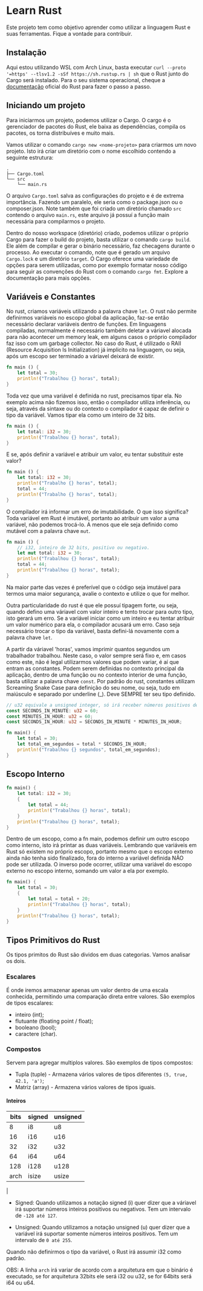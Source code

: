 # Learn Rust

Este projeto tem como objetivo aprender como utilizar a linguagem Rust e suas ferramentas. Fique a vontade para contribuir.

## Instalação

Aqui estou utilizando WSL com Arch Linux, basta executar `curl --proto '=https' --tlsv1.2 -sSf https://sh.rustup.rs | sh` que o Rust junto do Cargo será instalado. Para o seu sistema operacional, cheque a [documentação](https://www.rust-lang.org/pt-BR/learn/get-started) oficial do Rust para fazer o passo a passo.

## Iniciando um projeto

Para iniciarmos um projeto, podemos utilizar o Cargo. O cargo é o gerenciador de pacotes do Rust, ele baixa as dependências, compila os pacotes, os torna distribuíves e muito mais.

Vamos utilizar o comando `cargo new <nome-projeto>` para criarmos um novo projeto. Isto irá criar um diretório com o nome escolhido contendo a seguinte estrutura:

``` 
.
├── Cargo.toml
└── src
    └── main.rs
```

O arquivo `Cargo.toml` salva as configurações do projeto e é de extrema importância. Fazendo um paralelo, ele seria como o package.json ou o composer.json. Note também que foi criado um diretório chamado `src` contendo o arquivo `main.rs`, este arquivo já possuí a função main necessária para compilarmos o projeto.

Dentro do nosso workspace (diretório) criado, podemos utilizar o próprio Cargo para fazer o build do projeto, basta utilizar o comando `cargo build`. Ele além de compilar e gerar o binário necessário, faz checagens durante o processo. Ao executar o comando, note que é gerado um arquivo `Cargo.lock` e um diretório `target`. O Cargo oferece uma variedade de opções para serem utilizadas, como por exemplo formatar nosso código para seguir as convenções do Rust com o comando `cargo fmt`. Explore a documentação para mais opções.

## Variáveis e Constantes

No rust, criamos variáveis utilizando a palavra chave `let`. O rust não permite definirmos variáveis no escopo global da aplicação, faz-se então necessário declarar variáveis dentro de funções. Em linguagens compiladas, normalmente é necessário também deletar a váriavel alocada para não acontecer um memory leak, em alguns casos o próprio compilador faz isso com um garbage collector. No caso do Rust, é utilizado o RAII (Resource Acquisition Is Initialization) já implicito na linguagem, ou seja, após um escopo ser terminado a váriavel deixará de existir. 

```rust
fn main () {
    let total = 30;
    println!("Trabalhou {} horas", total);
}
```

Toda vez que uma variável é definida no rust, precisamos tipar ela. No exemplo acima não fizemos isso, então o compilador utiliza inferência, ou seja, através da sintaxe ou do contexto o compilador é capaz de definir o tipo da variável. Vamos tipar ela como um inteiro de 32 bits.

```rust
fn main () {
    let total: i32 = 30;
    println!("Trabalhou {} horas", total);
}
```

E se, após definir a variável e atribuir um valor, eu tentar substituir este valor?

```rust
fn main () {
    let total: i32 = 30;
    println!("Trabalho {} horas", total);
    total = 44;
    println!("Trabalho {} horas", total);
}
```

O compilador irá informar um erro de imutabilidade. O que isso significa? Toda variável em Rust é imutável, portanto ao atribuir um valor a uma variável, não podemos trocá-lo. A menos que ele seja definido como mutável com a palavra chave `mut`.

```rust
fn main () {
    // i32, inteiro de 32 bits, positivo ou negativo.
    let mut total: i32 = 30;
    println!("Trabalhou {} horas", total);
    total = 44;
    println!("Trabalhou {} horas", total);
}
```

Na maior parte das vezes é preferível que o código seja imutável para termos uma maior segurança, avalie o contexto e utilize o que for melhor.

Outra particularidade do rust é que ele possuí tipagem forte, ou seja, quando defino uma váriavel com valor inteiro e tento trocar para outro tipo, isto gerará um erro. Se a variável iniciar como um inteiro e eu tentar atribuir um valor numérico para ela, o compilador acusará um erro. Caso seja necessário trocar o tipo da variável, basta defini-lá novamente com a palavra chave `let`.

A partir da váriavel 'horas', vamos imprimir quantos segundos um trabalhador trabalhou. Neste caso, o valor sempre será fixo e, em casos como este, não é legal utilizarmos valores que podem variar, é aí que entram as constantes. Podem serem definidas no contexto principal da aplicação, dentro de uma função ou no contexto interior de uma função, basta utilizar a palavra chave `const`. Por padrão do rust, constantes utilizam Screaming Snake Case para definição do seu nome, ou seja, tudo em maiúsculo e separado por underline (_). Deve SEMPRE ter seu tipo definido.

```rust
// u32 equivale a unsigned integer, só irá receber números positivos de 32 bits.
const SECONDS_IN_MINUTE: u32 = 60;
const MINUTES_IN_HOUR: u32 = 60;
const SECONDS_IN_HOUR: u32 = SECONDS_IN_MINUTE * MINUTES_IN_HOUR;

fn main() {
    let total = 30;
    let total_em_segundos = total * SECONDS_IN_HOUR;
    println!("Trabalhou {} segundos", total_em_segundos);
}

```

## Escopo Interno
```rust
fn main() {
    let total: i32 = 30;
    {
        let total = 44;
        println!("Trabalhou {} horas", total);
    }
    println!("Trabalhou {} horas", total);
}
```

Dentro de um escopo, como a fn main, podemos definir um outro escopo como interno, isto irá printar as duas variáveis. Lembrando que variáveis em Rust só existem no próprio escopo, portanto mesmo que o escopo externo ainda não tenha sido finalizado, fora do interno a variável definida NÃO pode ser utilizada. O inverso pode ocorrer, utilizar uma variável do escopo externo no escopo interno, somando um valor a ela por exemplo.

```rust
fn main() {
    let total = 30;
    {
        let total = total + 20;
        println!("Trabalhou {} horas", total);
    }
    println!("Trabalhou {} horas", total);
}
```

## Tipos Primitivos do Rust

Os tipos primitos do Rust são dividos em duas categorias. Vamos analisar os dois.

### Escalares

É onde iremos armazenar apenas um valor dentro de uma escala conhecida, permitindo uma comparação direta entre valores. São exemplos de tipos escalares:

- inteiro (int);
- flutuante (floating point / float);
- booleano (bool);
- caractere (char).

### Compostos

Servem para agregar multiplos valores. São exemplos de tipos compostos:

- Tupla (tuple) - Armazena vários valores de tipos diferentes `(5, true, 42.1, 'a')`;
- Matriz (array) - Armazena vários valores de tipos iguais.

#### Inteiros

| bits | signed | unsigned |
|------|--------|----------|
| 8    | i8     | u8       |
| 16   | i16    | u16      |
| 32   | i32    | u32      |
| 64   | i64    | u64      |
| 128  | i128   | u128     |
| arch | isize  | usize    |
|

- Signed: Quando utilizamos a notação signed (i) quer dizer que a váriavel irá suportar números inteiros positivos ou negativos. Tem um intervalo de `-128 até 127`.

- Unsigned: Quando utilizamos a notação unsigned (u) quer dizer que a variável irá suportar somente números inteiros positivos. Tem um intervalo de `0 até 255`.

Quando não definirmos o tipo da variável, o Rust irá assumir i32 como padrão.

OBS: A linha `arch` irá variar de acordo com a arquitetura em que o binário é executado, se for arquitetura 32bits ele será i32 ou u32, se for 64bits será i64 ou u64.